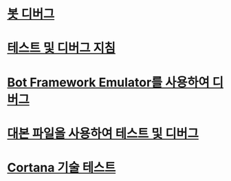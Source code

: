 # [봇 디버그](../bot-service-debug-bot.md)
# [테스트 및 디버그 지침](../v4sdk/bot-builder-testing-debugging.md)
# [Bot Framework Emulator를 사용하여 디버그](../bot-service-debug-emulator.md)
# [대본 파일을 사용하여 테스트 및 디버그](../v4sdk/bot-builder-debug-transcript.md)
# [Cortana 기술 테스트](../bot-service-debug-cortana-skill.md)
